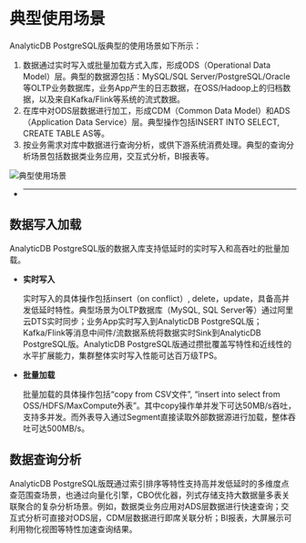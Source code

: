 # 典型使用场景

AnalyticDB PostgreSQL版典型的使用场景如下所示：

1.  数据通过实时写入或批量加载方式入库，形成ODS（Operational Data Model）层。典型的数据源包括：MySQL/SQL Server/PostgreSQL/Oracle等OLTP业务数据库，业务App产生的日志数据，在OSS/Hadoop上的归档数据，以及来自Kafka/Flink等系统的流式数据。
2.  在库中对ODS层数据进行加工，形成CDM（Common Data Model）和ADS（Application Data Service）层。典型操作包括INSERT INTO SELECT, CREATE TABLE AS等。
3.  按业务需求对库中数据进行查询分析，或供下游系统消费处理。典型的查询分析场景包括数据类业务应用，交互式分析，BI报表等。

![典型使用场景](https://static-aliyun-doc.oss-accelerate.aliyuncs.com/assets/img/zh-CN/5137535161/p247500.png)

-   ****

## 数据写入加载

AnalyticDB PostgreSQL版的数据入库支持低延时的实时写入和高吞吐的批量加载。

-   **实时写入**

    实时写入的具体操作包括insert（on conflict）, delete，update，具备高并发低延时特性。典型场景为OLTP数据库（MySQL, SQL Server等）通过阿里云DTS实时同步；业务App实时写入到AnalyticDB PostgreSQL版；Kafka/Flink等消息中间件/流数据系统将数据实时Sink到AnalyticDB PostgreSQL版。AnalyticDB PostgreSQL版通过攒批覆盖写特性和近线性的水平扩展能力，集群整体实时写入性能可达百万级TPS。

-   **批量加载**

    批量加载的具体操作包括“copy from CSV文件”, “insert into select from OSS/HDFS/MaxCompute外表”。其中copy操作单并发下可达50MB/s吞吐，支持多并发。而外表导入通过Segment直接读取外部数据源进行加载，整体吞吐可达500MB/s。


## 数据查询分析

AnalyticDB PostgreSQL版既通过索引排序等特性支持高并发低延时的多维度点查范围查场景，也通过向量化引擎，CBO优化器，列式存储支持大数据量多表关联聚合的复杂分析场景。例如，数据类业务应用对ADS层数据进行快速查询；交互式分析可直接对ODS层，CDM层数据进行即席关联分析；BI报表，大屏展示可利用物化视图等特性加速查询结果。

